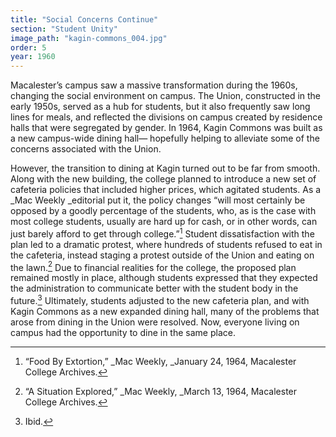 ```yaml
---
title: "Social Concerns Continue"
section: "Student Unity"
image_path: "kagin-commons_004.jpg"
order: 5
year: 1960
---
```


Macalester’s campus saw a massive transformation during the 1960s, changing the social environment on campus. The Union, constructed in the early 1950s, served as a hub for students, but it also frequently saw long lines for meals, and reflected the divisions on campus created by residence halls that were segregated by gender. In 1964, Kagin Commons was built as a new campus-wide dining hall— hopefully helping to alleviate some of the concerns associated with the Union. 

	
However, the transition to dining at Kagin turned out to be far from smooth. Along with the new building, the college planned to introduce a new set of cafeteria policies that included higher prices, which agitated students. As a _Mac Weekly _editorial put it, the policy changes “will most certainly be opposed by a goodly percentage of the students, who, as is the case with most college students, usually are hard up for cash, or in other words, can just barely afford to get through college.”[^1] Student dissatisfaction with the plan led to a dramatic protest, where hundreds of students refused to eat in the cafeteria, instead staging a protest outside of the Union and eating on the lawn.[^2] Due to financial realities for the college, the proposed plan remained mostly in place, although students expressed that they expected the administration to communicate better with the student body in the future.[^3] Ultimately, students adjusted to the new cafeteria plan, and with Kagin Commons as a new expanded dining hall, many of the problems that arose from dining in the Union were resolved. Now, everyone living on campus had the opportunity to dine in the same place.


[^1]:
     “Food By Extortion,” _Mac Weekly, _January 24, 1964, Macalester College Archives. 

[^2]:
     “A Situation Explored,” _Mac Weekly, _March 13, 1964, Macalester College Archives.

[^3]:
     Ibid.

